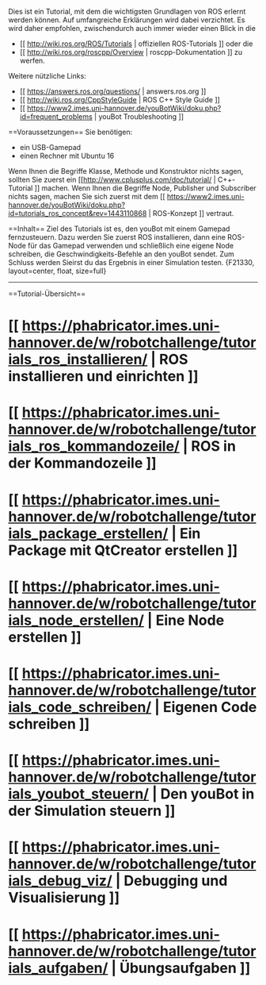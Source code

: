 Dies ist ein Tutorial, mit dem die wichtigsten Grundlagen von ROS erlernt werden können. Auf umfangreiche Erklärungen wird dabei verzichtet. Es wird daher empfohlen, zwischendurch auch immer wieder einen Blick in die

  - [[ http://wiki.ros.org/ROS/Tutorials | offiziellen ROS-Tutorials ]] oder die
  - [[ http://wiki.ros.org/roscpp/Overview | roscpp-Dokumentation ]] zu werfen.

Weitere nützliche Links:

  - [[ https://answers.ros.org/questions/ | answers.ros.org ]]
  - [[ http://wiki.ros.org/CppStyleGuide | ROS C++ Style Guide ]]
  - [[ https://www2.imes.uni-hannover.de/youBotWiki/doku.php?id=frequent_problems | youBot Troubleshooting ]]
 

==Voraussetzungen== 
Sie benötigen:
  - ein USB-Gamepad
  - einen Rechner mit Ubuntu 16

Wenn Ihnen die Begriffe Klasse, Methode und Konstruktor nichts sagen, sollten Sie zuerst ein [[http://www.cplusplus.com/doc/tutorial/ | C++-Tutorial ]] machen.
Wenn Ihnen die Begriffe Node, Publisher und Subscriber nichts sagen, machen Sie sich zuerst mit dem [[ https://www2.imes.uni-hannover.de/youBotWiki/doku.php?id=tutorials_ros_concept&rev=1443110868 | ROS-Konzept ]] vertraut.

==Inhalt==
Ziel des Tutorials ist es, den youBot mit einem Gamepad fernzusteuern.
Dazu werden Sie zuerst ROS installieren, dann eine ROS-Node für das Gamepad verwenden und schließlich eine eigene Node schreiben, die Geschwindigkeits-Befehle an den youBot sendet. Zum Schluss werden Sieirst du das Ergebnis in einer Simulation testen.
{F21330, layout=center, float, size=full}

---

==Tutorial-Übersicht==
# [[ https://phabricator.imes.uni-hannover.de/w/robotchallenge/tutorials_ros_installieren/ | ROS installieren und einrichten ]]
# [[ https://phabricator.imes.uni-hannover.de/w/robotchallenge/tutorials_ros_kommandozeile/ | ROS in der Kommandozeile ]]
# [[ https://phabricator.imes.uni-hannover.de/w/robotchallenge/tutorials_package_erstellen/ | Ein Package mit QtCreator erstellen ]]
# [[ https://phabricator.imes.uni-hannover.de/w/robotchallenge/tutorials_node_erstellen/ | Eine Node erstellen ]]
# [[ https://phabricator.imes.uni-hannover.de/w/robotchallenge/tutorials_code_schreiben/ | Eigenen Code schreiben ]]
# [[ https://phabricator.imes.uni-hannover.de/w/robotchallenge/tutorials_youbot_steuern/ | Den youBot in der Simulation steuern ]]
# [[ https://phabricator.imes.uni-hannover.de/w/robotchallenge/tutorials_debug_viz/ | Debugging und Visualisierung ]]
# [[ https://phabricator.imes.uni-hannover.de/w/robotchallenge/tutorials_aufgaben/ | Übungsaufgaben ]]
